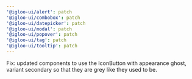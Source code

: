 ```yaml
---
'@igloo-ui/alert': patch
'@igloo-ui/combobox': patch
'@igloo-ui/datepicker': patch
'@igloo-ui/modal': patch
'@igloo-ui/popover': patch
'@igloo-ui/tag': patch
'@igloo-ui/tooltip': patch
---
```


Fix: updated components to use the IconButton with appearance ghost, variant secondary so that they are grey like they used to be.
